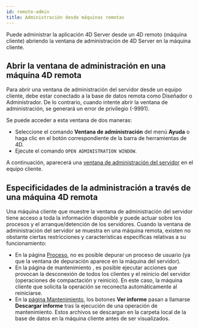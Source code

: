 ```yaml
---
id: remote-admin
title: Administración desde máquinas remotas
---
```


Puede administrar la aplicación 4D Server desde un 4D remoto (máquina cliente) abriendo la ventana de administración de 4D Server en la máquina cliente.

## Abrir la ventana de administración en una máquina 4D remota

Para abrir una ventana de administración del servidor desde un equipo cliente, debe estar conectado a la base de datos remota como Diseñador o Administrador. De lo contrario, cuando intente abrir la ventana de administración, se generará un error de privilegio (-9991).

Se puede acceder a esta ventana de dos maneras:

- Seleccione el comando **Ventana de administración** del menú **Ayuda** o haga clic en el botón correspondiente de la barra de herramientas de 4D.
- Ejecute el comando `OPEN ADMINISTRATION WINDOW`.

A continuación, aparecerá una [ventana de administración del servidor](monitor.md) en el equipo cliente.

## Especificidades de la administración a través de una máquina 4D remota

Una máquina cliente que muestre la ventana de administración del servidor tiene acceso a toda la información disponible y puede actuar sobre los procesos y el arranque/detención de los servidores. Cuando la ventana de administración del servidor se muestra en una máquina remota, existen no obstante ciertas restricciones y características específicas relativas a su funcionamiento:

- En la página [Proceso](processes.md), no es posible depurar un proceso de usuario (ya que la ventana de depuración aparece en la máquina del servidor).
- En la página de mantenimiento [](maintenance.md), es posible ejecutar acciones que provocan la desconexión de todos los clientes y el reinicio del servidor (operaciones de compactación y reinicio). En este caso, la máquina cliente que solicita la operación se reconecta automáticamente al reiniciarse.
- En la [página Mantenimiento](maintenance.md), los botones **Ver informe** pasan a llamarse **Descargar informe** tras la ejecución de una operación de mantenimiento. Estos archivos se descargan en la carpeta local de la base de datos en la máquina cliente antes de ser visualizados.
